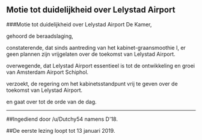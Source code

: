 ## Motie tot duidelijkheid over Lelystad Airport 
 
###Motie tot duidelijkheid over Lelystad Airport
De Kamer,

gehoord de beraadslaging,

constaterende, dat sinds aantreding van het kabinet-graansmoothie I, er geen plannen zijn vrijgelaten over de toekomst van Lelystad Airport.

overwegende, dat Lelystad Airport essentieel is tot de ontwikkeling en groei van Amsterdam Airport Schiphol.

verzoekt, de regering om het kabinetsstandpunt vrij te geven over de toekomst van Lelystad Airport. 

en gaat over tot de orde van de dag.

---

##Ingediend door /u/Dutchy54 namens D'18.

##De eerste lezing loopt tot 13 januari 2019.